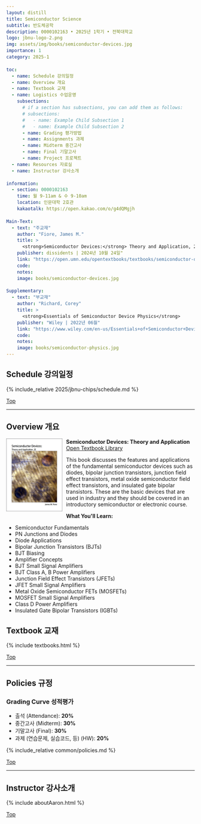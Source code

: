 ```yaml
---
layout: distill
title: Semiconductor Science
subtitle: 반도체공학
description: 0000102163 • 2025년 1학기 • 전북대학교
logo: jbnu-logo-2.png
img: assets/img/books/semiconductor-devices.jpg
importance: 1
category: 2025-1

toc:
  - name: Schedule 강의일정
  - name: Overview 개요
  - name: Textbook 교재
  - name: Logistics 수업운영
    subsections:
      # if a section has subsections, you can add them as follows:
      # subsections:
      #   - name: Example Child Subsection 1
      #   - name: Example Child Subsection 2
      - name: Grading 평가방법
      - name: Assignments 과제
      - name: Midterm 중간고사
      - name: Final 기말고사
      - name: Project 프로젝트
  - name: Resources 자료실
  - name: Instructor 강사소개

information:
  - section: 0000102163
    time: 월 9-11am & 수 9-10am
    location: 인문대학 2호관
    kakaotalk: https://open.kakao.com/o/g4dQMgjh

Main-Text:
  - text: "주교재"
    author: "Fiore, James M."
    title: >
      <strong>Semiconductor Devices:</strong> Theory and Application, 2nd Edition
    publisher: dissidents | 2024년 10월 24일"
    link: "https://open.umn.edu/opentextbooks/textbooks/semiconductor-devices-theory-and-application"
    code:
    notes:
    image: books/semiconductor-devices.jpg

Supplementary:
  - text: "부교재"
    author: "Richard, Corey"
    title: >
      <strong>Essentials of Semiconductor Device Physics</strong>
    publisher: "Wiley | 2022년 06월"
    link: "https://www.wiley.com/en-us/Essentials+of+Semiconductor+Device+Physics-p-9781119884132"
    code:
    notes:
    image: books/semiconductor-physics.jpg
---
```


## Schedule 강의일정

{% include_relative 2025/jbnu-chips/schedule.md %}

<a class="btncv" href="#">Top</a>

---

## Overview 개요

<img style="float: left; width: 150px; margin: 0 10px 10px 0;" src="/assets/img/books/semiconductor-devices.jpg" />

<strong>Semiconductor Devices: Theory and Application</strong> <a href="https://open.umn.edu/opentextbooks/textbooks/semiconductor-devices-theory-and-application">Open Textbook Library</a>

This book discusses the features and applications of the fundamental semiconductor devices such as diodes, bipolar junction transistors, junction field effect transistors, metal oxide semiconductor field effect transistors, and insulated gate bipolar transistors. These are the basic devices that are used in industry and they should be covered in an introductory semiconductor or electronic course.

**What You'll Learn:**

- Semiconductor Fundamentals
- PN Junctions and Diodes
- Diode Applications
- Bipolar Junction Transistors (BJTs)
- BJT Biasing
- Amplifier Concepts
- BJT Small Signal Amplifiers
- BJT Class A, B Power Amplifiers
- Junction Field Effect Transistors (JFETs)
- JFET Small Signal Amplifiers
- Metal Oxide Semiconductor FETs (MOSFETs)
- MOSFET Small Signal Amplifiers
- Class D Power Amplifiers
- Insulated Gate Bipolar Transistors (IGBTs)

## Textbook 교재

{% include textbooks.html %}

<a class="btncv" href="#">Top</a>

---

## Policies 규정

### Grading Curve 성적평가

- 출석 (Attendance): **20%**
- 중간고사 (Midterm): **30%**
- 기말고사 (Final): **30%**
- 과제 (연습문제, 실습코드, 등) (HW): **20%**

{% include_relative common/policies.md %}

<a class="btncv" href="#">Top</a>

---

## Instructor 강사소개

{% include aboutAaron.html %}

<a class="btncv" href="#">Top</a>
